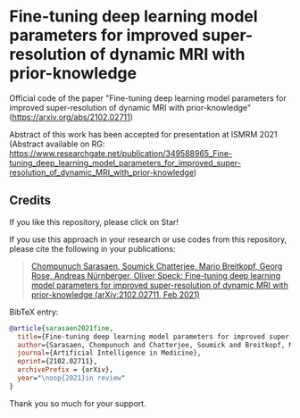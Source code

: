 # Fine-tuning deep learning model parameters for improved super-resolution of dynamic MRI with prior-knowledge
Official code of the paper "Fine-tuning deep learning model parameters for improved super-resolution of dynamic MRI with prior-knowledge" (https://arxiv.org/abs/2102.02711)

Abstract of this work has been accepted for presentation at ISMRM 2021 (Abstract available on RG: https://www.researchgate.net/publication/349588965_Fine-tuning_deep_learning_model_parameters_for_improved_super-resolution_of_dynamic_MRI_with_prior-knowledge)

## Credits

If you like this repository, please click on Star!

If you use this approach in your research or use codes from this repository, please cite the following in your publications:

> [Chompunuch Sarasaen, Soumick Chatterjee, Mario Breitkopf, Georg Rose, Andreas Nürnberger, Oliver Speck: Fine-tuning deep learning model parameters for improved super-resolution of dynamic MRI with prior-knowledge (arXiv:2102.02711, Feb 2021)](https://arxiv.org/abs/2102.02711)

BibTeX entry:

```bibtex
@article{sarasaen2021fine,
  title={Fine-tuning deep learning model parameters for improved super-resolution of dynamic MRI with prior-knowledge},
  author={Sarasaen, Chompunuch and Chatterjee, Soumick and Breitkopf, Mario and Rose, Georg and N{\"u}rnberger, Andreas and Speck, Oliver},
  journal={Artificial Intelligence in Medicine},
  eprint={2102.02711},
  archivePrefix = {arXiv},
  year="\noop{2021}in review"
}
```
Thank you so much for your support.

